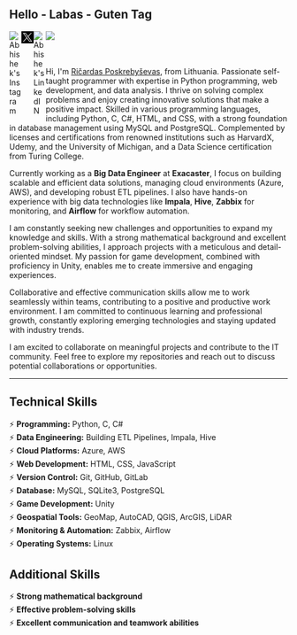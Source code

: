 ## Hello - Labas - Guten Tag

<a href="https://www.instagram.com/riciokzz/">
  <img align="left" alt="Abhishek's Instagram" width="22px" src="https://raw.githubusercontent.com/hussainweb/hussainweb/main/icons/instagram.png" />
</a>
<a href="https://twitter.com/ricardas_pos">
  <img align="left" alt="Abhishek Naidu | Twitter" width="22px" src="https://raw.githubusercontent.com/github/explore/80688e429a7d4ef2fca1e82350fe8e3517d3494d/topics/twitter/twitter.png" />
</a>
<a href="https://www.linkedin.com/in/ri%C4%8Dardas-poskreby%C5%A1evas-665207206/">
  <img align="left" alt="Abhishek's LinkedIN" width="22px" src="https://icon-library.com/images/linkedin-icon-png-transparent-background/linkedin-icon-png-transparent-background-15.jpg" />
</a>

![](https://komarev.com/ghpvc/?username=Riciokzz&color=green&color=003da6&label=PROFILE+VIEWS)

<br />

Hi, I'm [Ričardas Poskrebyševas](https://riciokzz.github.io/cv/), from Lithuania. Passionate self-taught programmer with expertise in Python programming, web development, and data analysis. I thrive on solving complex problems and enjoy creating innovative solutions that make a positive impact. Skilled in various programming languages, including Python, C, C#, HTML, and CSS, with a strong foundation in database management using MySQL and PostgreSQL. Complemented by licenses and certifications from renowned institutions such as HarvardX, Udemy, and the University of Michigan, and a Data Science certification from Turing College.

Currently working as a **Big Data Engineer** at **Exacaster**, I focus on building scalable and efficient data solutions, managing cloud environments (Azure, AWS), and developing robust ETL pipelines. I also have hands-on experience with big data technologies like **Impala**, **Hive**, **Zabbix** for monitoring, and **Airflow** for workflow automation.

I am constantly seeking new challenges and opportunities to expand my knowledge and skills. With a strong mathematical background and excellent problem-solving abilities, I approach projects with a meticulous and detail-oriented mindset. My passion for game development, combined with proficiency in Unity, enables me to create immersive and engaging experiences.

Collaborative and effective communication skills allow me to work seamlessly within teams, contributing to a positive and productive work environment. I am committed to continuous learning and professional growth, constantly exploring emerging technologies and staying updated with industry trends.

I am excited to collaborate on meaningful projects and contribute to the IT community. Feel free to explore my repositories and reach out to discuss potential collaborations or opportunities.

---

## Technical Skills

⚡️ **Programming:** Python, C, C#\
⚡️ **Data Engineering:** Building ETL Pipelines, Impala, Hive\
⚡️ **Cloud Platforms:** Azure, AWS\
⚡️ **Web Development:** HTML, CSS, JavaScript\
⚡️ **Version Control:** Git, GitHub, GitLab\
⚡️ **Database:** MySQL, SQLite3, PostgreSQL\
⚡️ **Game Development:** Unity\
⚡️ **Geospatial Tools:** GeoMap, AutoCAD, QGIS, ArcGIS, LiDAR\
⚡️ **Monitoring & Automation:** Zabbix, Airflow\
⚡️ **Operating Systems:** Linux


## Additional Skills
⚡️ **Strong mathematical background**\
⚡️ **Effective problem-solving skills**\
⚡️ **Excellent communication and teamwork abilities**

